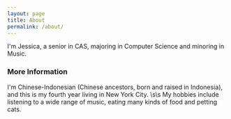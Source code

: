 ```yaml
---
layout: page
title: About
permalink: /about/
---
```


I'm Jessica, a senior in CAS, majoring in Computer Science and minoring in Music. 

### More Information

I'm Chinese-Indonesian (Chinese ancestors, born and raised in Indonesia), and this is my fourth year living in New York City. \s\s
My hobbies include listening to a wide range of music, eating many kinds of food and petting cats.
